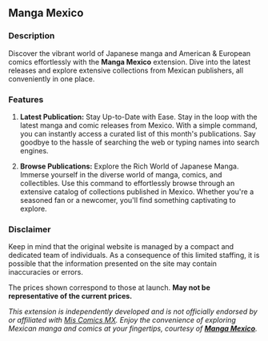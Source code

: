 ## Manga Mexico

### Description

Discover the vibrant world of Japanese manga and American & European comics effortlessly with the **Manga Mexico** extension. Dive into the latest releases and explore extensive collections from Mexican publishers, all conveniently in one place.

### Features

1. **Latest Publication:** Stay Up-to-Date with Ease.
   Stay in the loop with the latest manga and comic releases from Mexico. With a simple command, you can instantly access a curated list of this month's publications. Say goodbye to the hassle of searching the web or typing names into search engines.

2. **Browse Publications:** Explore the Rich World of Japanese Manga.
   Immerse yourself in the diverse world of manga, comics, and collectibles. Use this command to effortlessly browse through an extensive catalog of collections published in Mexico. Whether you're a seasoned fan or a newcomer, you'll find something captivating to explore.

### Disclaimer

Keep in mind that the original website is managed by a compact and dedicated team of individuals. As a consequence of this limited staffing, it is possible that the information presented on the site may contain inaccuracies or errors.

The prices shown correspond to those at launch. **May not be representative of the current prices.**

_This extension is independently developed and is not officially endorsed by or affiliated with [Mis Comics MX](https://miscomics.com.mx/). Enjoy the convenience of exploring Mexican manga and comics at your fingertips, courtesy of **[Manga Mexico](https://www.raycast.com/mrolivo/manga-calendar)**._

